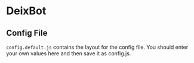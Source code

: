 # DeixBot
## Config File
`config.default.js` contains the layout for the config file. You should enter your own values here and then save it as config.js.
